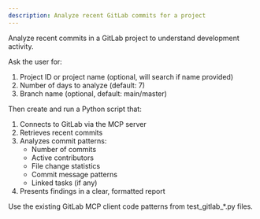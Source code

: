 ```yaml
---
description: Analyze recent GitLab commits for a project
---
```


Analyze recent commits in a GitLab project to understand development activity.

Ask the user for:
1. Project ID or project name (optional, will search if name provided)
2. Number of days to analyze (default: 7)
3. Branch name (optional, default: main/master)

Then create and run a Python script that:
1. Connects to GitLab via the MCP server
2. Retrieves recent commits
3. Analyzes commit patterns:
   - Number of commits
   - Active contributors
   - File change statistics
   - Commit message patterns
   - Linked tasks (if any)
4. Presents findings in a clear, formatted report

Use the existing GitLab MCP client code patterns from test_gitlab_*.py files.
